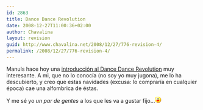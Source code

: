 ```yaml
---
id: 2863
title: Dance Dance Revolution
date: 2008-12-27T11:00:36+02:00
author: Chavalina
layout: revision
guid: http://www.chavalina.net/2008/12/27/776-revision-4/
permalink: /2008/12/27/776-revision-4/
---
```

Manuls hace hoy una <a href="http://manuls.inopia.net/archivos/introduccion-al-dance-dance-revolution" target="_blank">introducci&oacute;n al Dance Dance Revolution</a> muy interesante. A mi, que no lo conoc&iacute;a (no soy yo muy jugona), me lo ha descubierto, y creo que estas navidades (excusa: lo comprar&iacute;a en cualquier época) cae una alfombrica de éstas.

Y me sé yo _un par de gentes_ a los que les va a gustar fijo…![emo](/imagenes/emoticonos/risa.gif)